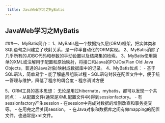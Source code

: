 ```yaml
---
 title: JavaWeb学习之MyBatis
---
```


## JavaWeb学习之MyBatis

###一、MyBatis简介：
1、MyBatis是一个数据持久层(ORM)框架，把实体类和SQL语句之间建立了映射关系，是一种半自动化的ORM实现。
2、MyBatis消除了几乎所有的JDBC代码和参数的手动设置以及结果集的检索。
3、MyBatis使用简单的XML或注解用于配置和原始映射，将接口和Java的POJOs(Plan Old Java Objects，普通的Java对象)映射成数据库中的记录。
4、MyBatis优点：
	- 基于SQL语法，简单易学
	- 能了解底层组装过程
	- SQL语句封装在配置文件中，便于统一管理与维护，降低了程序的耦合度
	- 程序调试方便

5、ORM工具的基本思想：
	无论是用过hibernate，mybatis，都可以发现一个共同点：
	- 从配置文件(通常是XML配置文件中)得到sessionfactory。
	- 有sessionfactory产生session
	- 在session中完成对数据的增删改查和事务提交等。
	- 在用完之后关闭session。
	- 在Java对象和数据库之间有做mapping的配置文件，也通常是xml文件。
	
